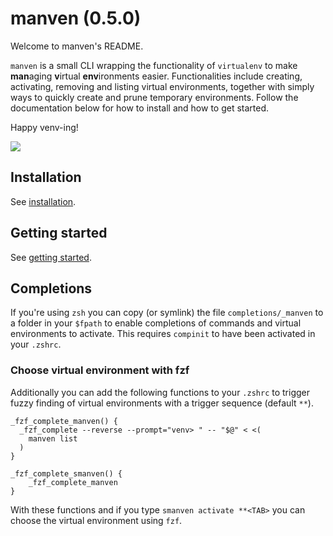 # manven (0.5.0)

Welcome to manven's README.

`manven` is a small CLI wrapping the functionality of `virtualenv` to make **man**aging **v**irtual **env**ironments easier.
Functionalities include creating, activating, removing and listing virtual environments, together with simply ways to quickly create and prune temporary environments.
Follow the documentation below for how to install and how to get started.

Happy venv-ing!

![](manven.gif)

## Installation

See [installation](https://acksld.github.io/manven/installation.html).

## Getting started

See [getting started](https://acksld.github.io/manven/usage.html).

## Completions
If you're using `zsh` you can copy (or symlink) the file `completions/_manven` to a folder in your `$fpath` to enable completions of commands and virtual environments to activate. This requires `compinit` to have been activated in your `.zshrc`.

### Choose virtual environment with fzf
Additionally you can add the following functions to your `.zshrc` to trigger fuzzy finding of virtual environments with a trigger sequence (default `**`).
```
_fzf_complete_manven() {
  _fzf_complete --reverse --prompt="venv> " -- "$@" < <(
    manven list
  )
}

_fzf_complete_smanven() {
    _fzf_complete_manven
}
```
With these functions and if you type `smanven activate **<TAB>` you can choose the virtual environment using `fzf`.
